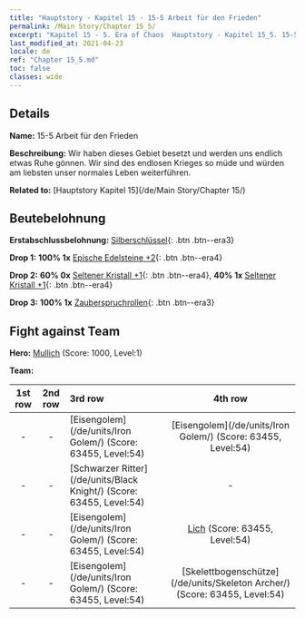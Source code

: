 ```yaml
---
title: "Hauptstory - Kapitel 15 - 15-5 Arbeit für den Frieden"
permalink: /Main Story/Chapter 15_5/
excerpt: "Kapitel 15 - 5. Era of Chaos  Hauptstory - Kapitel 15_5. 15-5 Arbeit für den Frieden"
last_modified_at: 2021-04-23
locale: de
ref: "Chapter 15_5.md"
toc: false
classes: wide
---
```


## Details

 **Name:** 15-5 Arbeit für den Frieden

 **Beschreibung:** Wir haben dieses Gebiet besetzt und werden uns endlich etwas Ruhe gönnen. Wir sind des endlosen Krieges so müde und würden am liebsten unser normales Leben weiterführen.

 **Related to:** [Hauptstory Kapitel 15](/de/Main Story/Chapter 15/)

## Beutebelohnung

 **Erstabschlussbelohnung:** [Silberschlüssel](/ItemsDE/con_693/){: .btn .btn--era3}

 **Drop 1:** **100% 1x** [Epische Edelsteine +2](/ItemsDE/mat_51/){: .btn .btn--era4}

 **Drop 2:** **60% 0x** [Seltener Kristall +1](/ItemsDE/mat_45/){: .btn .btn--era4}, **40% 1x** [Seltener Kristall +1](/ItemsDE/mat_45/){: .btn .btn--era4}

 **Drop 3:** **100% 1x** [Zauberspruchrollen](/ItemsDE/con_694/){: .btn .btn--era3}


## Fight against Team
 **Hero:** [Mullich](/de/heroes/Mullich/) (Score: 1000, Level:1)

 **Team:**


  | 1st row | 2nd row | 3rd row | 4th row |
  |:----:|:----:|:----|:----:|
  | - | - | [Eisengolem](/de/units/Iron Golem/) (Score: 63455, Level:54)  | [Eisengolem](/de/units/Iron Golem/) (Score: 63455, Level:54)  |
  | - | - | [Schwarzer Ritter](/de/units/Black Knight/) (Score: 63455, Level:54)  | - |
  | - | - | [Eisengolem](/de/units/Iron Golem/) (Score: 63455, Level:54)  | [Lich](/de/units/Lich/) (Score: 63455, Level:54)  |
  | - | - | [Eisengolem](/de/units/Iron Golem/) (Score: 63455, Level:54)  | [Skelettbogenschütze](/de/units/Skeleton Archer/) (Score: 63455, Level:54)  |


